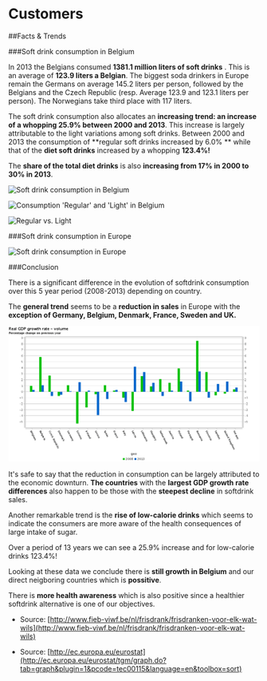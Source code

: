 # Customers
##Facts & Trends

###Soft drink consumption in Belgium

In 2013 the Belgians consumed **1381.1 million liters of soft drinks** . This is an average of **123.9 liters a Belgian**. The biggest soda drinkers in Europe remain the Germans on average 145.2 liters per person, followed by the Belgians and the Czech Republic (resp. Average 123.9 and 123.1 liters per person). The Norwegians take third place with 117 liters.

The soft drink consumption also allocates an **increasing trend: an increase of a whopping 25.9% between 2000 and 2013**. This increase is largely attributable to the light variations among soft drinks. Between 2000 and 2013 the consumption of **regular soft drinks increased by 6.0% ** while that of the **diet soft drinks** increased by a whopping **123.4%!**

The **share of the total diet drinks** is also **increasing from 17% in 2000 to 30% in 2013**.

![Soft drink consumption in Belgium](http://www.fieb-viwf.be/usr/image008.png)

![Consumption 'Regular' and 'Light' in Belgium](http://www.fieb-viwf.be/usr/image009.png)

![Regular vs. Light](http://www.fieb-viwf.be/usr/image010.png)

###Soft drink consumption in Europe

![Soft drink consumption in Europe](http://www.fieb-viwf.be/usr/image011.png)

###Conclusion

There is a significant difference in the evolution of softdrink consumption over this 5 year period (2008-2013) depending on country.  

The **general trend** seems to be a **reduction in sales** in Europe with the **exception of Germany, Belgium, Denmark, France, Sweden and UK.**


![GDP](Eurostat_Graph_tec00115.png)

It's safe to say that the reduction in consumption can be largely attributed to the economic downturn. **The countries** with the **largest GDP growth rate differences** also happen to be those with the **steepest decline** in softdrink sales.

Another remarkable trend is the **rise of low-calorie drinks** which seems to indicate the consumers are more aware of the health consequences of large intake of sugar.

Over a period of 13 years we can see a 25.9% increase and for low-calorie drinks 123.4%!

Looking at these data we conclude there is **still growth in Belgium** and our direct neigboring countries which is **possitive**. 

There is **more health awareness** which is also positive since a healthier softdrink alternative is one of our objectives.


* Source: [http://www.fieb-viwf.be/nl/frisdrank/frisdranken-voor-elk-wat-wils](http://www.fieb-viwf.be/nl/frisdrank/frisdranken-voor-elk-wat-wils)

* Source: [http://ec.europa.eu/eurostat](http://ec.europa.eu/eurostat/tgm/graph.do?tab=graph&plugin=1&pcode=tec00115&language=en&toolbox=sort)
